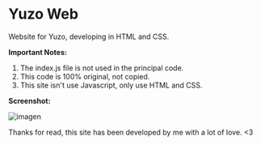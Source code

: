 # Yuzo Web
Website for Yuzo, developing in HTML and CSS.

**Important Notes:**
1. The index.js file is not used in the principal code.
2. This code is 100% original, not copied.
3. This site isn't use Javascript, only use HTML and CSS.

**Screenshot:**

![imagen](https://github.com/jimxfr/yuzoweb/assets/69128855/7f492e88-6c93-4939-929b-913fa5076e39)


Thanks for read, this site has been developed by me with a lot of love. <3

